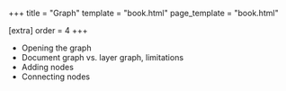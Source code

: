 +++
title = "Graph"
template = "book.html"
page_template = "book.html"

[extra]
order = 4
+++

- Opening the graph
- Document graph vs. layer graph, limitations
- Adding nodes
- Connecting nodes
